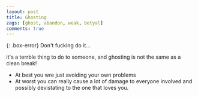 ```yaml
---
layout: post
title: Ghosting
zags: [ghost, abandon, weak, betyal]
comments: true
---
```

{: .box-error}
Don't fucking do it...

it's a terrble thing to do to someone, and ghosting is not the same as a clean break!
- At best you wre just avoiding your own problems
- At worst you can really cause a lot of damage to everyone involved and possibly devistating to the one that loves you.
